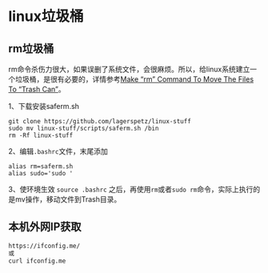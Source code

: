 # linux垃圾桶


## rm垃圾桶

rm命令杀伤力很大，如果误删了系统文件，会很麻烦。所以，给linux系统建立一个垃圾桶，是很有必要的，详情参考[Make “rm” Command To Move The Files To “Trash Can”](https://www.2daygeek.com/rm-command-to-move-files-to-trash-can-rm-alias/)。

1、下载安装saferm.sh

```
git clone https://github.com/lagerspetz/linux-stuff
sudo mv linux-stuff/scripts/saferm.sh /bin
rm -Rf linux-stuff
```

2、编辑`.bashrc`文件，末尾添加

```
alias rm=saferm.sh
alias sudo='sudo '
```

3、使环境生效
`source .bashrc`
之后，再使用`rm`或者`sudo rm`命令，实际上执行的是mv操作，移动文件到Trash目录。

## 本机外网IP获取

```bash
https://ifconfig.me/ 
或
curl ifconfig.me
```




